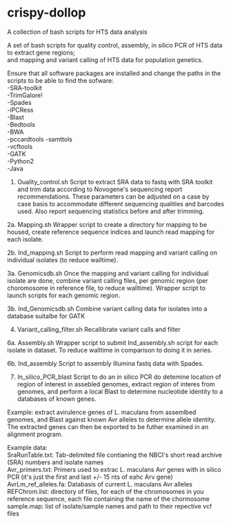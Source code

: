 # crispy-dollop
A collection of bash scripts for HTS data analysis

A set of bash scripts for quality control, assembly, in silico PCR of HTS data to extract gene regions;  
and mapping and variant calling of HTS data for population genetics.

Ensure that all software packages are installed and change the paths in the scripts to be able to find the sofware: <br/>
-SRA-toolkit <br/>
-TrimGalore! <br/>
-Spades <br/>
-iPCRess <br/>
-Blast <br/>
-Bedtools <br/>
-BWA <br/>
-pccardtools
-samttols <br/>
-vcftools <br/>
-GATK <br/>
-Python2 <br/>
-Java <br/>


1. Ouality_control.sh
Script to extract SRA data to fastq with SRA toolkit and trim data according to Novogene's sequencing report recommendations. These parameters can be adjusted on a case by case basis to accommodate different sequencing qualities and barcodes used.
Also report sequencing statistics before and after trimming.

2a. Mapping.sh
Wrapper script to create a directory for mapping to be housed, create reference sequence indices   and launch read mapping for each isolate.

2b. Ind_mapping.sh
Script to perform read mapping and variant calling on individual isolates (to reduce walltime).

3a. Genomicsdb.sh
Once the mapping and variant calling for individual isolate are done, combine variant calling files, per genomic region (per choromosome in reference file, to reduce walltime).
Wrapper script to launch scripts for each genomic region.

3b. Ind_Genomicsdb.sh
Combine variant calling data for isolates into a database suitalbe for GATK

4. Variant_calling_filter.sh
Recallibrate variant calls and filter


6a. Assembly.sh
Wrapper script to submit Ind_assembly.sh script for each isolate in dataset. To reduce walltime     in comparison to doing it in series.

6b. Ind_assembly
Script to assembly Illumina fastq data with Spades.

7. In_silico_PCR_blast
Script to do an in silico PCR do detemine location of region of interest in assebled genomes, extract region of interes from genomes, and perform a local Blast to determine nucleotide identity to a databases of known genes.

Example: extract avirulence genes of L. maculans from assemlbed genomes, and Blast against known Avr alleles to determine allele identity. The extracted genes can then be exported to be futher examined in an alignment program.


Example data: <br/>
SraRunTable.txt:  Tab-delimited file contianing the NBCI's short read archive (SRA) numbers and isolate names <br/>
Avr_primers.txt: Primers used to extrac L. maculans Avr genes with in silico PCR (it's just the first and last +/- 15 nts of eahc Arv gene) <br/>
AvrLm_ref_alleles.fa: Databasis of current L. maculans Avr alleles <br/>
REFChrom.list: directory of files, for each of the chromosomes in you reference sequence, each file containing the name of the chormosome <br/>
sample.map: list of isolate/sample names and path to their repective vcf files

